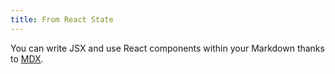 ```yaml
---
title: From React State
---
```


You can write JSX and use React components within your Markdown thanks to [MDX](https://mdxjs.com/).
